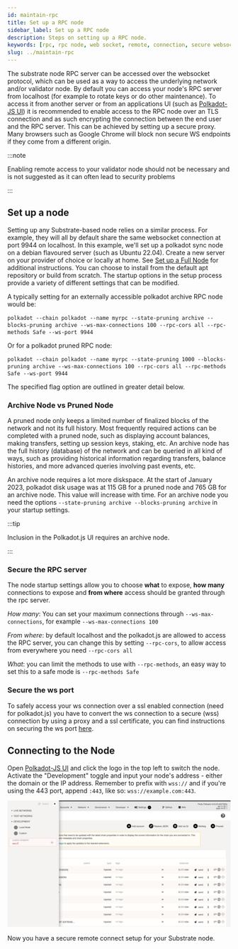 ```yaml
---
id: maintain-rpc
title: Set up a RPC node
sidebar_label: Set up a RPC node
description: Steps on setting up a RPC node.
keywords: [rpc, rpc node, web socket, remote, connection, secure websocket]
slug: ../maintain-rpc
---
```


The substrate node RPC server can be accessed over the websocket protocol, which can be used as a
way to access the underlying network and/or validator node. By default you can access your node's
RPC server from localhost (for example to rotate keys or do other maintenance). To access it from
another server or from an applications UI (such as [Polkadot-JS UI](https://polkadot.js.org/apps))
it is recommended to enable access to the RPC node over an TLS connection and as such encrypting the
connection between the end user and the RPC server. This can be achieved by setting up a secure
proxy. Many browsers such as Google Chrome will block non secure WS endpoints if they come from a
different origin.

:::note

Enabling remote access to your validator node should not be necessary and is not suggested as it can
often lead to security problems

:::

## Set up a node

Setting up any Substrate-based node relies on a similar process. For example, they will all by
default share the same websocket connection at port 9944 on localhost. In this example, we'll set up
a polkadot sync node on a debian flavoured server (such as Ubuntu 22.04). Create a new server on
your provider of choice or locally at home. See [Set up a Full Node](./maintain-sync) for additional
instructions. You can choose to install from the default apt repository or build from scratch. The
startup options in the setup process provide a variety of different settings that can be modified.

A typically setting for an externally accessible polkadot archive RPC node would be:

```config
polkadot --chain polkadot --name myrpc --state-pruning archive --blocks-pruning archive --ws-max-connections 100 --rpc-cors all --rpc-methods Safe --ws-port 9944
```

Or for a polkadot pruned RPC node:

```config
polkadot --chain polkadot --name myrpc --state-pruning 1000 --blocks-pruning archive --ws-max-connections 100 --rpc-cors all --rpc-methods Safe --ws-port 9944
```

The specified flag option are outlined in greater detail below.

### Archive Node vs Pruned Node

A pruned node only keeps a limited number of finalized blocks of the network and not its full
history. Most frequently required actions can be completed with a pruned node, such as displaying
account balances, making transfers, setting up session keys, staking, etc. An archive node has the
full history (database) of the network and can be queried in all kind of ways, such as providing
historical information regarding transfers, balance histories, and more advanced queries involving
past events, etc.

An archive node requires a lot more diskspace. At the start of January 2023, polkadot disk usage was
at 115 GB for a pruned node and 765 GB for an archive node. This value will increase with time. For
an archive node you need the options `--state-pruning archive --blocks-pruning archive` in your
startup settings.

:::tip

Inclusion in the Polkadot.js UI requires an archive node.

:::

### Secure the RPC server

The node startup settings allow you to choose **what** to expose, **how many** connections to expose
and **from where** access should be granted through the rpc server.

_How many_: You can set your maximum connections through `--ws-max-connections`, for example
`--ws-max-connections 100`

_From where_: by default localhost and the polkadot.js are allowed to access the RPC server, you can
change this by setting `--rpc-cors`, to allow access from everywhere you need `--rpc-cors all`

_What_: you can limit the methods to use with `--rpc-methods`, an easy way to set this to a safe
mode is `--rpc-methods Safe`

### Secure the ws port

To safely access your ws connection over a ssl enabled connection (need for polkadot.js) you have to
convert the ws connection to a secure (wss) connection by using a proxy and a ssl certificate, you
can find instructions on securing the ws port [here](/docs/maintain-wss).

## Connecting to the Node

Open [Polkadot-JS UI](https://polkadot.js.org/apps) and click the logo in the top left to switch the
node. Activate the "Development" toggle and input your node's address - either the domain or the IP
address. Remember to prefix with `wss://` and if you're using the 443 port, append `:443`, like so:
`wss://example.com:443`.

![A sync-in-progress chain connected to Polkadot-JS UI](../assets/maintain-wss-image.png)

Now you have a secure remote connect setup for your Substrate node.
